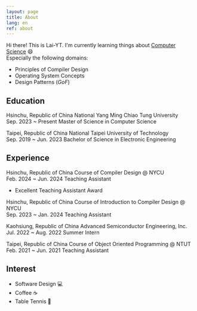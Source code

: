 ```yaml
---
layout: page
title: About
lang: en
ref: about
---
```


Hi there! This is Lai-YT. I'm currently learning things about [Computer Science](https://en.wikipedia.org/wiki/Computer_science) :smile: \
Especially the following domains:

- Principles of Compiler Design
- Operating System Concepts
- Design Patterns (*GoF*)

## Education

<span class="period-loc">Hsinchu, Republic of China</span>
National Yang Ming Chiao Tung University
<br>
<span class="period-loc">Sep. 2023 ~ Present</span>
Master of Science in Computer Science

<span class="period-loc">Taipei, Republic of China</span>
National Taipei University of Technology
<br>
<span class="period-loc">Sep. 2019 ~ Jun. 2023</span>
Bachelor of Science in Electronic Engineering


## Experience

<span class="period-loc">Hsinchu, Republic of China</span>
Course of Compiler Design @ NYCU
<br>
<span class="period-loc">Feb. 2024 ~ Jun. 2024</span>
Teaching Assistant
- Excellent Teaching Assistant Award

<span class="period-loc">Hsinchu, Republic of China</span>
Course of Introduction to Compiler Design @ NYCU
<br>
<span class="period-loc">Sep. 2023 ~ Jan. 2024</span>
Teaching Assistant

<span class="period-loc">Kaohsiung, Republic of China</span>
Advanced Semiconductor Engineering, Inc.
<br>
<span class="period-loc">Jul. 2022 ~ Aug. 2022</span>
Summer Intern

<span class="period-loc">Taipei, Republic of China</span>
Course of Object Oriented Programming @ NTUT
<br>
<span class="period-loc">Feb. 2021 ~ Jun. 2021</span>
Teaching Assistant

## Interest

- Software Design :computer:
- Coffee :coffee:
- Table Tennis :ping_pong:
